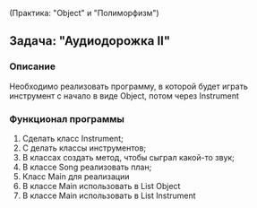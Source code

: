 (Практика: "Object" и "Полиморфизм")

## Задача: "Аудиодорожка II"

### Описание

Необходимо реализовать программу, в которой будет играть инструмент c начало в виде Object, потом через Instrument

### Функционал программы
1. Сделать класс Instrument;
2. С делать классы инструментов;
3. В классах создать метод, чтобы сыграл какой-то звук;
4. В классе Song реализовать план;
5. Класс Main для реализации 
6. В классе Main использовать в List Object
7. В классе Main использовать в List Instrument

